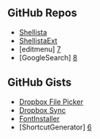 GitHub Repos
------------
* [Shellista][1]
* [ShellistaExt][2]
* [editmenu] [7]
* [GoogleSearch] [8]

GitHub Gists
------------
* [Dropbox File Picker][3]
* [Dropbox Sync][4]
* [FontInstaller][5]
* [ShortcutGenerator] [6]

[1]: https://github.com/transistor1/shellista
[2]: https://github.com/briarfox/ShellistaExt
[3]: https://gist.github.com/omz/fb180c58c94526e2c40b
[4]: https://gist.github.com/sidewinder42/8631794
[5]: https://gist.github.com/omz/9901460
[6]: https://gist.github.com/omz/7870550
[7]: https://github.com/jsbain/editmenu
[8]: https://gist.github.com/omz/3908817